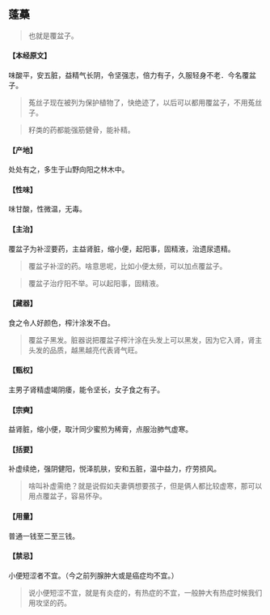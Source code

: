 ## 蓬蘽

> 也就是覆盆子。

#### 【本经原文】
味酸平，安五脏，益精气长阴，令坚强志，倍力有子，久服轻身不老．今名覆盆子。

> 菟丝子现在被列为保护植物了，快绝迹了，以后可以都用覆盆子，不用菟丝子。

> 籽类的药都能强筋健骨，能补精。

#### 【产地】
处处有之，多生于山野向阳之林木中。
#### 【性味】
味甘酸，性微温，无毒。
#### 【主治】
覆盆子为补涩要药，主益肾脏，缩小便，起阳事，固精液，治遗尿遗精。

> 覆盆子补涩的药。啥意思呢，比如小便太频，可以加点覆盆子。

> 覆盆子治疗阳不举。可以起阳事，固精液。

#### 【藏器】
食之令人好颜色，榨汁涂发不白。

> 覆盆子黑发。脏器说把覆盆子榨汁涂在头发上可以黑发，因为它入肾，肾主头发的品质，越黑越亮代表肾气旺。

#### 【甄权】
主男子肾精虚竭阴痿，能令坚长，女子食之有子。
#### 【宗奭】
益肾脏，缩小便，取汁同少蜜煎为稀膏，点服治肺气虚寒。
#### 【括要】
补虚续绝，强阴健阳，悦泽肌肤，安和五脏，温中益力，疗劳损风。

> 啥叫补虚需绝？就是说假如夫妻俩想要孩子，但是俩人都比较虚寒，那可以用点覆盆子，容易怀孕。

#### 【用量】
普通一钱至二至三钱。
#### 【禁忌】
小便短涩者不宜。（今之前列腺肿大或是癌症均不宜。）

> 说小便短涩不宜，就是有炎症的，有热症的不宜，一般肿大有热症时候我们用攻坚的药。